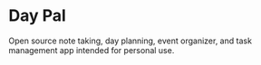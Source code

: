 # Day Pal

Open source note taking, day planning, event organizer, and task management app intended for personal use.
